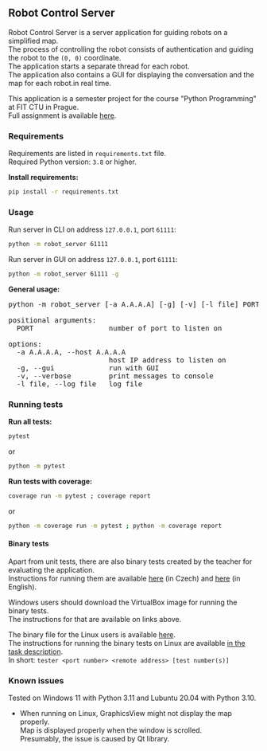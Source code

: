 ## Robot Control Server

Robot Control Server is a server application for guiding robots on a simplified map. \
The process of controlling the robot consists of authentication and guiding the robot to the `(0, 0)` coordinate. \
The application starts a separate thread for each robot. \
The application also contains a GUI for displaying the conversation and the map for each robot.in real time.

This application is a semester project for the course "Python Programming" at FIT CTU in Prague. \
Full assignment is available [here](./task.md).

### Requirements

Requirements are listed in `requirements.txt` file. \
Required Python version: `3.8` or higher.

**Install requirements:**
```bash
pip install -r requirements.txt
```

### Usage

Run server in CLI on address `127.0.0.1`, port `61111`:
```bash
python -m robot_server 61111
```
Run server in GUI on address `127.0.0.1`, port `61111`:
```bash
python -m robot_server 61111 -g
```

**General usage:**

<pre>
python -m robot_server [-a A.A.A.A] [-g] [-v] [-l file] PORT

positional arguments:
  PORT                  number of port to listen on

options:
  -a A.A.A.A, --host A.A.A.A
                        host IP address to listen on
  -g, --gui             run with GUI
  -v, --verbose         print messages to console
  -l file, --log file   log file
</pre>

### Running tests

**Run all tests:**
```bash
pytest
```
or
```bash
python -m pytest
```

**Run tests with coverage:**
```bash
coverage run -m pytest ; coverage report
```
or 
```bash
python -m coverage run -m pytest ; python -m coverage report
```

#### Binary tests

Apart from unit tests, there are also binary tests created by the teacher for evaluating the application. \
Instructions for running them are available [here](https://drive.google.com/file/d/1bee4uq4iLhO9HYoCxRXQksOJaKFc2dxq/view?usp=sharing) (in Czech) and [here](https://drive.google.com/file/d/1j-agqvlpSXdkOIe9Anw9rd0mqRvn7r-q/view?usp=sharing) (in English).

Windows users should download the VirtualBox image for running the binary tests. \
The instructions for that are available on links above.

The binary file for the Linux users is available [here](https://drive.google.com/drive/folders/1QzPyzZeLNWZhjtbaTGehyNu-zgHcInta). \
The instructions for running the binary tests on Linux are available [in the task description](./task.md#tester). \
In short: ```tester <port number> <remote address> [test number(s)]```

### Known issues

Tested on Windows 11 with Python 3.11 and Lubuntu 20.04 with Python 3.10.

- When running on Linux, GraphicsView might not display the map properly. \
  Map is displayed properly when the window is scrolled. \
  Presumably, the issue is caused by Qt library.
